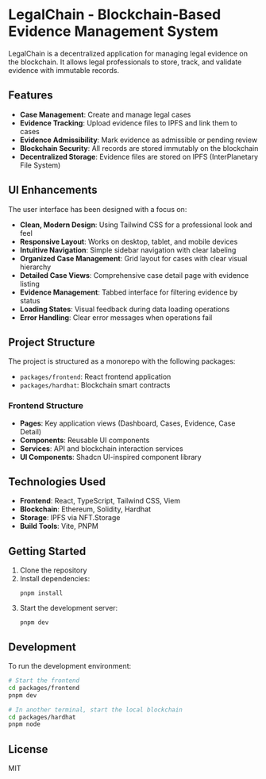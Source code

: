 # LegalChain - Blockchain-Based Evidence Management System

LegalChain is a decentralized application for managing legal evidence on the blockchain. It allows legal professionals to store, track, and validate evidence with immutable records.

## Features

- **Case Management**: Create and manage legal cases
- **Evidence Tracking**: Upload evidence files to IPFS and link them to cases
- **Evidence Admissibility**: Mark evidence as admissible or pending review
- **Blockchain Security**: All records are stored immutably on the blockchain
- **Decentralized Storage**: Evidence files are stored on IPFS (InterPlanetary File System)

## UI Enhancements

The user interface has been designed with a focus on:

- **Clean, Modern Design**: Using Tailwind CSS for a professional look and feel
- **Responsive Layout**: Works on desktop, tablet, and mobile devices
- **Intuitive Navigation**: Simple sidebar navigation with clear labeling
- **Organized Case Management**: Grid layout for cases with clear visual hierarchy
- **Detailed Case Views**: Comprehensive case detail page with evidence listing
- **Evidence Management**: Tabbed interface for filtering evidence by status
- **Loading States**: Visual feedback during data loading operations
- **Error Handling**: Clear error messages when operations fail

## Project Structure

The project is structured as a monorepo with the following packages:

- `packages/frontend`: React frontend application
- `packages/hardhat`: Blockchain smart contracts

### Frontend Structure

- **Pages**: Key application views (Dashboard, Cases, Evidence, Case Detail)
- **Components**: Reusable UI components 
- **Services**: API and blockchain interaction services
- **UI Components**: Shadcn UI-inspired component library

## Technologies Used

- **Frontend**: React, TypeScript, Tailwind CSS, Viem
- **Blockchain**: Ethereum, Solidity, Hardhat
- **Storage**: IPFS via NFT.Storage
- **Build Tools**: Vite, PNPM

## Getting Started

1. Clone the repository
2. Install dependencies:
   ```
   pnpm install
   ```
3. Start the development server:
   ```
   pnpm dev
   ```

## Development

To run the development environment:

```bash
# Start the frontend
cd packages/frontend
pnpm dev

# In another terminal, start the local blockchain
cd packages/hardhat
pnpm node
```

## License

MIT 